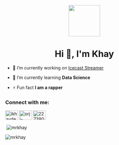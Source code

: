 
<div id="header" align="center">
  <img src="https://media.giphy.com/media/M9gbBd9nbDrOTu1Mqx/giphy.gif" width="100"/>
</div>

<h1 align="center">Hi 👋, I'm Khay</h1>

- 🔭 I’m currently working on [Icecast Streamer](https://github.com/MrKhay/icecast_streamer)

- 🌱 I’m currently learning **Data Science**

- ⚡ Fun fact **I am a rapper**

<h3 align="left">Connect with me:</h3>
<p align="left">
<a href="https://twitter.com/ikhaydev" target="blank"><img align="center" src="https://raw.githubusercontent.com/rahuldkjain/github-profile-readme-generator/master/src/images/icons/Social/twitter.svg" alt="ikhaydev" height="30" width="40" /></a>
<a href="https://linkedin.com/in/orji-emmanuel-40b84a213" target="blank"><img align="center" src="https://raw.githubusercontent.com/rahuldkjain/github-profile-readme-generator/master/src/images/icons/Social/linked-in-alt.svg" alt="orji-emmanuel-40b84a213" height="30" width="40" /></a>
<a href="https://stackoverflow.com/users/22739015" target="blank"><img align="center" src="https://raw.githubusercontent.com/rahuldkjain/github-profile-readme-generator/master/src/images/icons/Social/stack-overflow.svg" alt="22739015" height="30" width="40" /></a>
</p>

<p>&nbsp;<img align="center" src="https://github-readme-stats.vercel.app/api?username=mrkhay&show_icons=true&locale=en" alt="mrkhay" /></p>

<p><img align="center" src="https://github-readme-streak-stats.herokuapp.com/?user=mrkhay&" alt="mrkhay" /></p>

